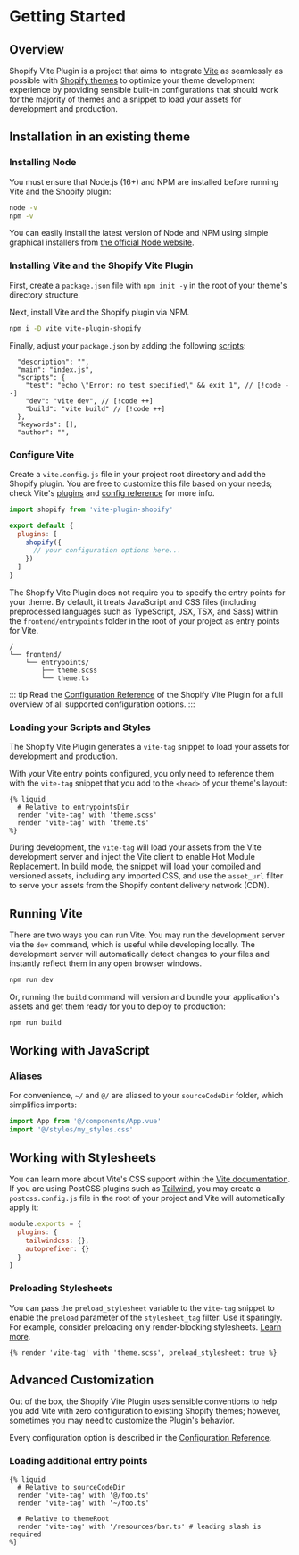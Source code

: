 # Getting Started

## Overview

Shopify Vite Plugin is a project that aims to integrate [Vite](https://vitejs.dev/) as seamlessly
as possible with [Shopify themes](https://shopify.dev/docs/themes) to optimize your theme development experience by
providing sensible built-in configurations that should work for the majority of themes and a
snippet to load your assets for development and production.

## Installation in an existing theme

### Installing Node

You must ensure that Node.js (16+) and NPM are installed before running Vite and the Shopify plugin:

```bash
node -v
npm -v
```

You can easily install the latest version of Node and NPM using simple graphical
installers from [the official Node website](https://nodejs.org/en/download/).

### Installing Vite and the Shopify Vite Plugin

First, create a `package.json` file with `npm init -y` in the root of your theme's directory structure.

Next, install Vite and the Shopify plugin via NPM.

```bash
npm i -D vite vite-plugin-shopify
```

Finally, adjust your `package.json` by adding the following [scripts](https://docs.npmjs.com/cli/v9/using-npm/scripts):

```
  "description": "",
  "main": "index.js",
  "scripts": {
    "test": "echo \"Error: no test specified\" && exit 1", // [!code --]
    "dev": "vite dev", // [!code ++]
    "build": "vite build" // [!code ++]
  },
  "keywords": [],
  "author": "",
```

### Configure Vite

Create a `vite.config.js` file in your project root directory and add the Shopify plugin. You are free to customize this
file based on your needs; check Vite's [plugins](https://vitejs.dev/plugins/) and [config reference](https://vitejs.dev/config/) for more info.

```js
import shopify from 'vite-plugin-shopify'

export default {
  plugins: [
    shopify({
      // your configuration options here...
    })
  ]
}
```

The Shopify Vite Plugin does not require you to specify the entry points for your theme. By default, it treats JavaScript and CSS files (including preprocessed
languages such as TypeScript, JSX, TSX, and Sass) within the `frontend/entrypoints` folder in the root of your project as entry points for Vite.

```
/
└── frontend/
    └── entrypoints/
        ├── theme.scss
        └── theme.ts
```

::: tip
Read the [Configuration Reference](/guide/configuration) of the Shopify Vite Plugin for a full overview of all supported configuration options.
:::

### Loading your Scripts and Styles

The Shopify Vite Plugin generates a `vite-tag` snippet to load your assets for development and production.

With your Vite entry points configured, you only need to reference them with the `vite-tag` snippet that you add to the `<head>` of your theme's layout:

```liquid
{% liquid
  # Relative to entrypointsDir
  render 'vite-tag' with 'theme.scss'
  render 'vite-tag' with 'theme.ts'
%}
```

During development, the `vite-tag` will load your assets from the Vite development server and inject the Vite client to enable Hot Module Replacement.
In build mode, the snippet will load your compiled and versioned assets, including any imported CSS, and use the `asset_url` filter to serve your assets
from the Shopify content delivery network (CDN).

## Running Vite

There are two ways you can run Vite. You may run the development server via the `dev` command, which is useful while developing locally.
The development server will automatically detect changes to your files and instantly reflect them in any open browser windows.

```bash
npm run dev
```

Or, running the `build` command will version and bundle your application's assets and get them ready for you to deploy to production:

```bash
npm run build
```

## Working with JavaScript

### Aliases

For convenience, `~/` and `@/` are aliased to your `sourceCodeDir` folder, which simplifies imports:

```js
import App from '@/components/App.vue'
import '@/styles/my_styles.css'
```

## Working with Stylesheets

You can learn more about Vite's CSS support within the [Vite documentation](https://vitejs.dev/guide/features.html#css). If you are using PostCSS plugins such as [Tailwind](https://tailwindcss.com/), you may create
a `postcss.config.js` file in the root of your project and Vite will automatically apply it:

```js
module.exports = {
  plugins: {
    tailwindcss: {},
    autoprefixer: {}
  }
}
```

### Preloading Stylesheets

You can pass the `preload_stylesheet` variable to the `vite-tag` snippet to enable the `preload` parameter of the `stylesheet_tag` filter. Use it sparingly. For example, consider preloading only render-blocking stylesheets.
[Learn more](https://shopify.dev/themes/best-practices/performance#use-resource-hints-to-preload-key-resources).

```liquid
{% render 'vite-tag' with 'theme.scss', preload_stylesheet: true %}
```

## Advanced Customization

Out of the box, the Shopify Vite Plugin uses sensible conventions to help you add Vite with zero configuration to existing Shopify themes; however,
sometimes you may need to customize the Plugin's behavior.

Every configuration option is described in the [Configuration Reference](/guide/configuration).

### Loading additional entry points

```liquid
{% liquid
  # Relative to sourceCodeDir
  render 'vite-tag' with '@/foo.ts'
  render 'vite-tag' with '~/foo.ts'

  # Relative to themeRoot
  render 'vite-tag' with '/resources/bar.ts' # leading slash is required
%}
```
